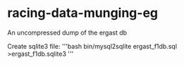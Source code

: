 # racing-data-munging-eg

An uncompressed dump of the ergast db

Create sqlite3 file:
'''bash
bin/mysql2sqlite ergast_f1db.sql >ergast_f1db.sqlite3
'''
